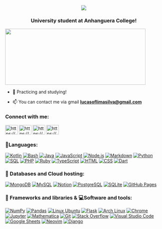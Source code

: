   <h1 align="center"> <a href="https://github.com/DevLucas07/README.md"><img src="https://readme-typing-svg.herokuapp.com?size=38&duration=4670&color=55FF0FFD&center=true&vCenter=true&width=695&height=185&lines=Welcome+to+my+portfolio!!+%F0%9F%92%9A%F0%9F%8C%B4;My+name+is+Lucas.%F0%9F%A7%91%E2%80%8D%F0%9F%92%BB;Knowledge+areas%F0%9F%93%95%3A;BackEnd+Developer.;Full+Stack+Developer.;Analytic+data."></a> </h1>

</h3>

<h3 align="center">University student at Anhanguera College!</h3>

  <img height="180em" width="450em" src="https://github-readme-stats.vercel.app/api/top-langs/?username=DevLucas07&layout=compact&langs_count=16&theme=chartreuse-dark"/>
</div><br> </a>
 
- 🧩 Practicing and studying!

- 📫 You can contact me via gmail **lucasoflimasilva@gmail.com**

<h3 align="left">Connect with me:</h3>
<p align="left">
  <a href="https://www.linkedin.com/in/DevLucas07" target="blank"><img align="center" src="https://raw.githubusercontent.com/rahuldkjain/github-profile-readme-generator/master/src/images/icons/Social/linked-in-alt.svg" alt="https://www.linkedin.com/in/DevLucas07" height="30" width="40" /></a>
  <a href="https://kaggle.com/lucasdelimasilva" target="blank"><img align="center" src="https://raw.githubusercontent.com/rahuldkjain/github-profile-readme-generator/master/src/images/icons/Social/kaggle.svg" alt="https://www.kaggle.com/lucasdelimasilva" height="30" width="40" /></a>
  <a href="https://fb.com/profile.php?id=100004113526015" target="blank"><img align="center" src="https://raw.githubusercontent.com/rahuldkjain/github-profile-readme-generator/master/src/images/icons/Social/facebook.svg" alt="https://www.facebook.com/profile.php?id=100004113526015" height="30" width="40" /></a>
   <a href="https://instagram.com/is_luccas01/" target="blank"><img align="center" src="https://raw.githubusercontent.com/rahuldkjain/github-profile-readme-generator/master/src/images/icons/Social/instagram.svg" alt="https://www.instagram.com/is_luccas01/" height="30" width="40" /></a>
  

### 📜Languages:
<p>
   <a href="https://github.com/search?q=user%3ADenverCoder1+language%3Akotlin"><img alt="Kotlin" src="https://img.shields.io/badge/Kotlin-0095D5.svg?logo=Kotlin&logoColor=white"></a>
  <a href="https://github.com/search?q=user%3ADenverCoder1+language%3Abash"><img alt="Bash" src="https://img.shields.io/badge/Bash-121011.svg?logo=gnu-bash&logoColor=white"></a>
   <a href="https://github.com/search?q=user%3ADenverCoder1+language%3Ajava"><img alt="Java" src="https://img.shields.io/badge/Java-007396.svg?logo=java&logoColor=white"></a>
   <a href="https://github.com/search?q=user%3ADenverCoder1+language%3Ajavascript"><img alt="JavaScript" src="https://img.shields.io/badge/JavaScript-F7DF1E.svg?logo=javascript&logoColor=black"></a>
   <a href="https://github.com/search?q=user%3ADenverCoder1+language%3Ajavascript"><img alt="Node.js" src="https://img.shields.io/badge/Node.js-43853D.svg?logo=node.js&logoColor=white"></a>
   <a href="https://github.com/search?q=user%3ADenverCoder1+language%3Amarkdown"><img alt="Markdown" src="https://img.shields.io/badge/Markdown-000000.svg?logo=markdown&logoColor=white"></a>
   <a href="https://github.com/search?q=user%3ADenverCoder1+language%3Apython"><img alt="Python" src="https://img.shields.io/badge/Python-14354C.svg?logo=python&logoColor=white"></a>
   <a href="https://github.com/search?q=user%3ADenverCoder1+language%3Asql"><img alt="SQL" src="https://custom-icon-badges.herokuapp.com/badge/SQL-025E8C.svg?logo=database&logoColor=white"></a>
     <a href="https://github.com/search?q=user%3ADenverCoder1+language%3Aphp"><img alt="PHP" src="https://img.shields.io/badge/PHP-777BB4.svg?logo=php&logoColor=white"></a>
     <a href="https://github.com/search?q=user%3ADenverCoder1+language%3Aruby"><img alt="Ruby" src="https://img.shields.io/badge/Ruby-CC342D.svg?logo=ruby&logoColor=white"></a>
     <a href="https://github.com/search?q=user%3ADenverCoder1+language%3AtypeScript"><img alt="TypeScript" src="https://img.shields.io/badge/TypeScript-007ACC.svg?logo=typescript&logoColor=white"></a>
    <a href="https://github.com/search?q=user%3ADenverCoder1+language%3Ahtml"><img alt="HTML" src="https://img.shields.io/badge/HTML-E34F26.svg?logo=html5&logoColor=white"></a>
     <a href="https://github.com/search?q=user%3ADenverCoder1+language%3Acss"><img alt="CSS" src="https://img.shields.io/badge/CSS-1572B6.svg?logo=css3&logoColor=white"></a>
     <a href="https://github.com/search?q=user%3ADenverCoder1+language%3Adart"><img alt="Dart" src="https://img.shields.io/badge/Dart-15A6C4.svg?logo=dart&logoColor=white"></a>
   </p>

### 🎲 Databases and Cloud hosting:
<p>
  <a href="#"><img alt="MongoDB" src ="https://img.shields.io/badge/MongoDB-4ea94b.svg?logo=mongodb&logoColor=white"></a>
  <a href="#"><img alt="MySQL" src="https://img.shields.io/badge/MySQL-00f.svg?logo=mysql&logoColor=white"></a>
  <a href="#"><img alt="Notion" src="https://img.shields.io/badge/Notion-010101.svg?logo=notion&logoColor=white"></a>
  <a href="#"><img alt="PostgreSQL" src ="https://img.shields.io/badge/PostgreSQL-316192.svg?logo=postgresql&logoColor=white"></a>
  <a href="#"><img alt="SQLite" src ="https://img.shields.io/badge/SQLite-07405e.svg?logo=sqlite&logoColor=white"></a>
  <a href="#"><img alt="GitHub Pages" src="https://img.shields.io/badge/GitHub%20Pages-327FC7.svg?logo=github&logoColor=white"></a>
</p>

### 🧰 Frameworks and libraries & 💻Software and tools:
<p>
   <a href="#"><img alt="NumPy" src="https://img.shields.io/badge/Numpy-013243.svg?logo=numpy&logoColor=white"></a> 
   <a href="#"><img alt="Pandas" src="https://img.shields.io/badge/Pandas-150458.svg?logo=pandas&logoColor=white"></a>
  <a href="#"><img alt="Linux Ubuntu" src="https://img.shields.io/badge/Linux%20Ubuntu-261c1c.svg?logo=Ubuntu&logoColor=orange"></a>
   <a href="#"><img alt="Flask" src="https://img.shields.io/badge/Flask-0078d7.svg?logo=flask&logoColor=white"></a>
<a href="#"><img alt="Arch Linux" src="https://img.shields.io/badge/Arch%20Linux-6AA84F.svg?logo=ArchLinux&logoColor=blue"></a>
  <a href="#"><img alt="Chrome" src="https://img.shields.io/badge/-Chrome-0b485b?logo=Google-chrome&logoColor=yellow"></a>
  <a href="#"><img alt="Jupyter" src="https://img.shields.io/badge/Jupyter-F37626.svg?logo=Jupyter&logoColor=white"></a>
  <a href="#"><img alt="Mathematica" src="https://img.shields.io/badge/Mathematica-DD1100.svg?logo=wolfram-mathematica&logoColor=white"></a>
  <a href="#"><img alt="Git" src="https://img.shields.io/badge/Git-F05033.svg?logo=git&logoColor=white"></a>
  <a href="#"><img alt="Stack Overflow" src="https://img.shields.io/badge/-Stack%20Overflow-FE7A16?logo=stack-overflow&logoColor=white"></a>
  <a href="#"><img alt="Visual Studio Code" src="https://img.shields.io/badge/Visual%20Studio%20Code-0078d7.svg?logo=visual-studio-code&logoColor=white"></a>
  <a href="#"><img alt="Google Sheets" src="https://img.shields.io/badge/Google%20Sheets-34A853.svg?logo=google%20sheets&logoColor=white"></a>
  <a href="#"><img alt="Neovim" src="https://img.shields.io/badge/Neovim-14354C.svg?logo=neovim&logoColor=white"></a>
  <a href="#"><img alt="Django" src="https://img.shields.io/badge/Django-0078d7.svg?logo=django&logoColor=white"></a>
 
  </p>
